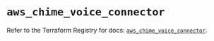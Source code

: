 # `aws_chime_voice_connector`

Refer to the Terraform Registry for docs: [`aws_chime_voice_connector`](https://registry.terraform.io/providers/hashicorp/aws/5.70.0/docs/resources/chime_voice_connector).
